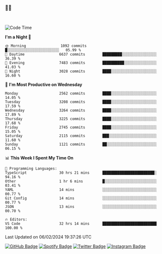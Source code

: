 ### 🤙🍺

<!-- <a href="https://github-readme-stats.vercel.app/api?username=hzak2xx&count_private=true&show_icons=true&theme=dracula">
  <img align="center" src="https://github-readme-stats.vercel.app/api?username=hzak2xx&count_private=true&show_icons=true&theme=dracula" />
</a>
</br> -->
</br>

<!--START_SECTION:waka-->
![Code Time](http://img.shields.io/badge/Code%20Time-3%2C043%20hrs%2046%20mins-blue)

**I'm a Night 🦉** 

```text
🌞 Morning                1092 commits        █░░░░░░░░░░░░░░░░░░░░░░░░   05.99 % 
🌆 Daytime                6637 commits        █████████░░░░░░░░░░░░░░░░   36.39 % 
🌃 Evening                7483 commits        ██████████░░░░░░░░░░░░░░░   41.03 % 
🌙 Night                  3028 commits        ████░░░░░░░░░░░░░░░░░░░░░   16.60 % 
```
📅 **I'm Most Productive on Wednesday** 

```text
Monday                   2562 commits        ████░░░░░░░░░░░░░░░░░░░░░   14.05 % 
Tuesday                  3208 commits        ████░░░░░░░░░░░░░░░░░░░░░   17.59 % 
Wednesday                3264 commits        ████░░░░░░░░░░░░░░░░░░░░░   17.89 % 
Thursday                 3225 commits        ████░░░░░░░░░░░░░░░░░░░░░   17.68 % 
Friday                   2745 commits        ████░░░░░░░░░░░░░░░░░░░░░   15.05 % 
Saturday                 2115 commits        ███░░░░░░░░░░░░░░░░░░░░░░   11.60 % 
Sunday                   1121 commits        ██░░░░░░░░░░░░░░░░░░░░░░░   06.15 % 
```


📊 **This Week I Spent My Time On** 

```text
💬 Programming Languages: 
TypeScript               30 hrs 21 mins      ████████████████████████░   94.16 % 
Other                    1 hr 6 mins         █░░░░░░░░░░░░░░░░░░░░░░░░   03.41 % 
YAML                     14 mins             ░░░░░░░░░░░░░░░░░░░░░░░░░   00.77 % 
Git Config               14 mins             ░░░░░░░░░░░░░░░░░░░░░░░░░   00.77 % 
JSON                     13 mins             ░░░░░░░░░░░░░░░░░░░░░░░░░   00.70 % 

🔥 Editors: 
VS Code                  32 hrs 14 mins      █████████████████████████   100.00 % 
```


 Last Updated on 06/02/2024 19:37:26 UTC
<!--END_SECTION:waka-->

[![GitHub Badge](https://img.shields.io/badge/GitHub-100000?style=for-the-badge&logo=github&logoColor=white)](https://github.com/hzak2xx)
[![Spotify Badge](https://img.shields.io/badge/Spotify-1ED760?&style=for-the-badge&logo=spotify&logoColor=white)](https://open.spotify.com/user/uf90s6sbbh75a1mt44clkhkvf)
[![Twitter Badge](https://img.shields.io/badge/Twitter-1DA1F2?style=for-the-badge&logo=twitter&logoColor=white)](https://twitter.com/hzak2xx)
[![Instagram Badge](https://img.shields.io/badge/Instagram-E4405F?style=for-the-badge&logo=instagram&logoColor=white)](https://www.instagram.com/hzak2xx/)
